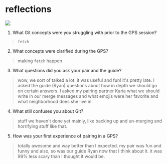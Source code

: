 # reflections 

![](https://s-media-cache-ak0.pinimg.com/736x/1d/e5/7b/1de57bc299cdf3c5d997cd01c136d455.jpg)

1. What Git concepts were you struggling with prior to the GPS session?
> `fetch`

2. What concepts were clarified during the GPS?
> making `fetch` happen

3. What questions did you ask your pair and the guide?
> wow, we sort of talked a lot. it was useful and fun! it's pretty late.  I asked the guide (Ryan) questions about how in depth we should go on certain answers. I asked my pairing partner Karia what we should write in our merge messages and what emojis were her favorite and what neighborhood does she live in. 

4. What still confuses you about Git?
> stuff we haven't done yet mainly, like backing up and un-merging and horrifying stuff like that.

5. How was your first experience of pairing in a GPS?
> totally awesome and way better than I expected. my pair was fun and funny and also, so was our guide Ryan now that I think about it. it was 99% less scary than I thought it would be.
